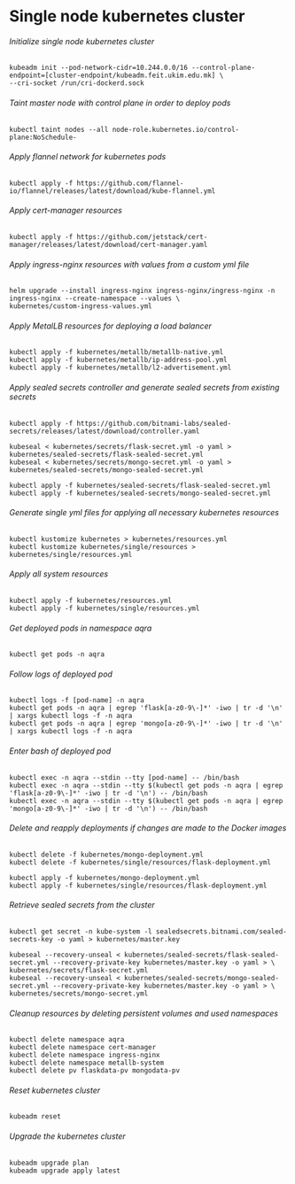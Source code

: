 # Single node kubernetes cluster

###### Initialize single node kubernetes cluster

```
kubeadm init --pod-network-cidr=10.244.0.0/16 --control-plane-endpoint=[cluster-endpoint/kubeadm.feit.ukim.edu.mk] \
--cri-socket /run/cri-dockerd.sock
```

###### Taint master node with control plane in order to deploy pods

```
kubectl taint nodes --all node-role.kubernetes.io/control-plane:NoSchedule-
```

###### Apply flannel network for kubernetes pods

```
kubectl apply -f https://github.com/flannel-io/flannel/releases/latest/download/kube-flannel.yml
```

###### Apply cert-manager resources

```
kubectl apply -f https://github.com/jetstack/cert-manager/releases/latest/download/cert-manager.yaml
```

###### Apply ingress-nginx resources with values from a custom yml file

```
helm upgrade --install ingress-nginx ingress-nginx/ingress-nginx -n ingress-nginx --create-namespace --values \
kubernetes/custom-ingress-values.yml
```

###### Apply MetalLB resources for deploying a load balancer

```
kubectl apply -f kubernetes/metallb/metallb-native.yml
kubectl apply -f kubernetes/metallb/ip-address-pool.yml
kubectl apply -f kubernetes/metallb/l2-advertisement.yml
```

###### Apply sealed secrets controller and generate sealed secrets from existing secrets

```
kubectl apply -f https://github.com/bitnami-labs/sealed-secrets/releases/latest/download/controller.yaml

kubeseal < kubernetes/secrets/flask-secret.yml -o yaml > kubernetes/sealed-secrets/flask-sealed-secret.yml
kubeseal < kubernetes/secrets/mongo-secret.yml -o yaml > kubernetes/sealed-secrets/mongo-sealed-secret.yml
```

```
kubectl apply -f kubernetes/sealed-secrets/flask-sealed-secret.yml
kubectl apply -f kubernetes/sealed-secrets/mongo-sealed-secret.yml
```

###### Generate single yml files for applying all necessary kubernetes resources

```
kubectl kustomize kubernetes > kubernetes/resources.yml
kubectl kustomize kubernetes/single/resources > kubernetes/single/resources.yml
```

###### Apply all system resources

```
kubectl apply -f kubernetes/resources.yml
kubectl apply -f kubernetes/single/resources.yml
```

###### Get deployed pods in namespace aqra

```
kubectl get pods -n aqra
```

###### Follow logs of deployed pod

```
kubectl logs -f [pod-name] -n aqra
kubectl get pods -n aqra | egrep 'flask[a-z0-9\-]*' -iwo | tr -d '\n' | xargs kubectl logs -f -n aqra
kubectl get pods -n aqra | egrep 'mongo[a-z0-9\-]*' -iwo | tr -d '\n' | xargs kubectl logs -f -n aqra
```

###### Enter bash of deployed pod

```
kubectl exec -n aqra --stdin --tty [pod-name] -- /bin/bash
kubectl exec -n aqra --stdin --tty $(kubectl get pods -n aqra | egrep 'flask[a-z0-9\-]*' -iwo | tr -d '\n') -- /bin/bash
kubectl exec -n aqra --stdin --tty $(kubectl get pods -n aqra | egrep 'mongo[a-z0-9\-]*' -iwo | tr -d '\n') -- /bin/bash
```

###### Delete and reapply deployments if changes are made to the Docker images

```
kubectl delete -f kubernetes/mongo-deployment.yml
kubectl delete -f kubernetes/single/resources/flask-deployment.yml
```

```
kubectl apply -f kubernetes/mongo-deployment.yml
kubectl apply -f kubernetes/single/resources/flask-deployment.yml
```

###### Retrieve sealed secrets from the cluster

```
kubectl get secret -n kube-system -l sealedsecrets.bitnami.com/sealed-secrets-key -o yaml > kubernetes/master.key

kubeseal --recovery-unseal < kubernetes/sealed-secrets/flask-sealed-secret.yml --recovery-private-key kubernetes/master.key -o yaml > \
kubernetes/secrets/flask-secret.yml
kubeseal --recovery-unseal < kubernetes/sealed-secrets/mongo-sealed-secret.yml --recovery-private-key kubernetes/master.key -o yaml > \
kubernetes/secrets/mongo-secret.yml
```

###### Cleanup resources by deleting persistent volumes and used namespaces

```
kubectl delete namespace aqra
kubectl delete namespace cert-manager
kubectl delete namespace ingress-nginx
kubectl delete namespace metallb-system
kubectl delete pv flaskdata-pv mongodata-pv
```

###### Reset kubernetes cluster

```
kubeadm reset
```

###### Upgrade the kubernetes cluster

```
kubeadm upgrade plan
kubeadm upgrade apply latest
```